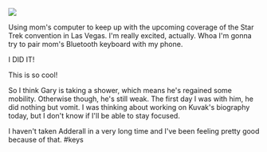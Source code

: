 ![](2021-03-30/d1d1f727d5c2723bed12b94f090e81a8.jpeg)

Using mom's computer to keep up with the upcoming coverage of the Star Trek convention in Las Vegas. I'm really excited, actually. Whoa I'm gonna try to pair mom's Bluetooth keyboard with my phone.

I DID IT!

This is so cool!

So I think Gary is taking a shower, which means he's regained some mobility.  Otherwise though, he's still weak.  The first day I was with him, he did nothing but vomit.  I was thinking about working on Kuvak's biography today, but I don't know if I'll be able to stay focused.

I haven't taken Adderall in a very long time and I've been feeling pretty good because of that. #keys